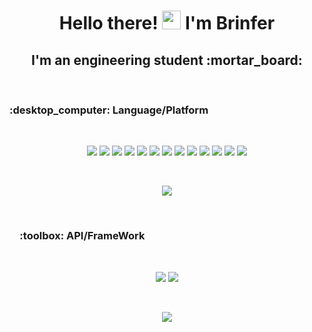 <h1 align=center>
Hello there! <img src="https://raw.githubusercontent.com/MartinHeinz/MartinHeinz/master/wave.gif" width="30px"> I'm Brinfer
</h1>

<h2 align=center>I'm an engineering student :mortar_board:</h2>
</br>

<h3>:desktop_computer: Language/Platform</h3>
</br>

<p align=center>
    <img src="https://img.shields.io/static/v1?style=flat&message=Java&logo=java&labelColor=007396&color=007396&logoColor=F89820&label=%20"/>
    <img src="https://img.shields.io/static/v1?style=flat&message=Python&logo=python&labelColor=FFD43B&color=FFD43B&logoColor=306998&label=%20"/>
    <img src="https://img.shields.io/static/v1?style=flat&message=C%2B%2B&logo=c%2B%2B&labelColor=00599C&color=00599C&logoColor=FFFFFF&label=%20"/>
    <img src="https://img.shields.io/static/v1?style=flat&message=C&logo=c&labelColor=A8B9CC&color=A8B9CC&logoColor=FFFFFF&label=%20"/>
    <img src="https://img.shields.io/static/v1?style=flat&message=Arduino&logo=arduino&labelColor=00979D&color=00979D&logoColor=E47128&label=%20"/>
    <img src="https://img.shields.io/static/v1?style=flat&message=MySQL&logo=MySQL&labelColor=00758F&color=00758F&logoColor=F29111&label=%20"/>
    <img src="https://img.shields.io/static/v1?style=flat&message=HTML&logo=html5&labelColor=E34F26&color=E34F26&logoColor=FFFFFF&label=%20"/>
    <img src="https://img.shields.io/static/v1?style=flat&message=CSS&logo=css3&labelColor=1572B6&color=1572B6&logoColor=FFFFFF&label=%20"/>
    <img src="https://img.shields.io/static/v1?style=flat&message=PHP&logo=php&labelColor=787CB5&color=787CB5&logoColor=B0B3D6&label=%20"/>
    <img src="https://img.shields.io/static/v1?style=flat&message=JavaScript&logo=javascript&labelColor=F0DB4F&color=F0DB4F&logoColor=323330&label=%20"/>
    <img src="https://img.shields.io/static/v1?style=flat&message=Git&logo=git&labelColor=F05032&color=F05032&logoColor=FFFFFF&label=%20"/>
    <img src="https://img.shields.io/static/v1?style=flat&message=Windows&logo=windows&labelColor=0078D6&color=0078D6&logoColor=FFFFFF&label=%20"/>
    <img src="https://img.shields.io/static/v1?style=flat&message=Manjaro&logo=manjaro&labelColor=35BF5C&color=35BF5C&logoColor=FFFFFF&label=%20"/>
</p>
</br>

<p align="center">
<img src="https://github-readme-stats.vercel.app/api/top-langs/?username=brinfer&exclude_repo=Brinfer&langs_count=4&layout=compact&theme=monokai"/>
</p>
<br>

<h3>&emsp;:toolbox: API/FrameWork</h3>
<br>

<p align="center">
    <img src="https://img.shields.io/static/v1?style=flat&message=Qt&logo=qt&labelColor=41CD52&color=41CD52&logoColor=FFFFFF&label=%20"/>
    <img src="https://img.shields.io/static/v1?style=flat&message=CMake&logo=cmake&labelColor=1F9848&color=054F8C&logoColor=C0202A&label=%20"/>
</p>
</br>

<p align="center">
    <img src="https://github-readme-stats.vercel.app/api?username=brinfer&show_icons=true&count_private=true&theme=monokai"/>
</p>